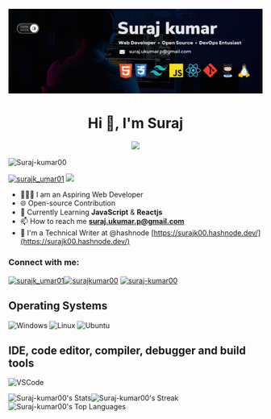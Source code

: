 ![Banner](https://github.com/Suraj-kumar00/Suraj-kumar00/blob/main/Github%20Banner.png)

<h1 align="center">Hi 👋, I'm Suraj</h1>

<p align="center">
  <a href="https://git.io/typing-svg"><img src="https://readme-typing-svg.demolab.com?font=Fira+Code&duration=3000&pause=1000&color=00D9F7&center=true&vCenter=true&width=435&lines=I'm+a+Web+Developer+;Open-Source+Contributor;DevOps+Enthusiast"></a>
</p>

<p align="left"> 
<img src="https://komarev.com/ghpvc/?username=Suraj-kumar00&label=Profile%20views&color=0e75b6&style=flat" alt="Suraj-kumar00" /> </p>
 
 <a href="https://twitter.com/surajk_umar01" target="blank">
<img src="https://img.shields.io/twitter/follow/surajk_umar01?logo=twitter&style=for-the-badge" alt="surajk_umar01" /></a>

</a>
  <a href="https://surajk00.hashnode.dev/"
    target="_blank"
    rel="suraj hashnode" >
    <img
      src="https://img.shields.io/badge/Suraj's%20Blog-purple?logo=hashnode&logoColor=darkblue&color=white&style=for-the-badge" />
  </a>

</p>


- 🧑🏻‍💻 I am an Aspiring Web Developer
- 🌐 Open-source Contribution 
- 🌱 Currently Learning **JavaScript** &  **Reactjs**
- 📫 How to reach me **suraj.ukumar.p@gmail.com**
- 📝 I'm a Technical Writer at @hashnode [https://surajk00.hashnode.dev/](https://surajk00.hashnode.dev/)




<h3 align="left">Connect with me:</h3>
<p align="left">
<a href="https://twitter.com/surajk_umar01" target="blank">
 <img align="center" src="https://raw.githubusercontent.com/rahuldkjain/github-profile-readme-generator/master/src/images/icons/Social/twitter.svg" alt="surajk_umar01" height="30" width="40" /></a><a href="https://linkedin.com/in/surajkumar00" target="blank"><img align="center" src="https://raw.githubusercontent.com/rahuldkjain/github-profile-readme-generator/master/src/images/icons/Social/linked-in-alt.svg" alt="surajkumar00" height="30" width="40" /></a>
<a href="https://www.leetcode.com/suraj-kumar00" target="blank"><img align="center" src="https://raw.githubusercontent.com/rahuldkjain/github-profile-readme-generator/master/src/images/icons/Social/leet-code.svg" alt="suraj-kumar00" height="30" width="40" /></a>
</p>

## Operating Systems </h3>  
![Windows](https://img.shields.io/badge/-Windows-0078D6.svg?logo=windows&style=flat)
![Linux](https://img.shields.io/badge/-Linux-6C6694.svg?logo=linux&style=flat)
![Ubuntu](https://img.shields.io/badge/-Ubuntu-6F52B5.svg?logo=ubuntu&style=flat)

##  IDE, code editor, compiler, debugger and build tools  
![VSCode](https://img.shields.io/badge/-Visual%20Studio%20Code-007ACC.svg?logo=visual-studio-code&style=flat)








![Suraj-kumar00's Stats](https://github-readme-stats.vercel.app/api?username=Suraj-kumar00&theme=tokyonight&show_icons=true&hide_border=true&count_private=false)![Suraj-kumar00's Streak](https://github-readme-streak-stats.herokuapp.com/?user=Suraj-kumar00&theme=tokyonight&hide_border=true)
![Suraj-kumar00's Top Languages](https://github-readme-stats.vercel.app/api/top-langs/?username=Suraj-kumar00&theme=tokyonight&show_icons=true&hide_border=true&layout=compact)



